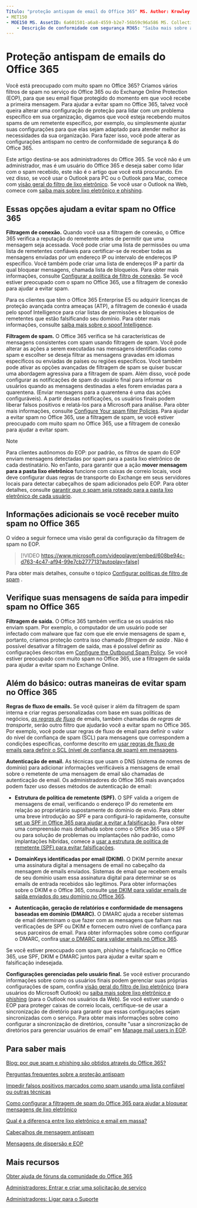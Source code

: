 ```yaml
---
Título: "proteção antispam de email do Office 365" MS. Author: Krowley Author: kccross Manager: laurawi MS. Date: 6/29/2018 MS. Audience: admin MS. tópico: visão geral MS. Service: O365-seccomp localization_priority: normal Search. appverid:
- MET150
- MOE150 MS. AssetID: 6a601501-a6a8-4559-b2e7-56b59c96a586 MS. Collection:
    - Descrição de conformidade com segurança M365: "Saiba mais sobre as configurações e filtros antispam que ajudarão você a evitar spam no Exchange Online e no Office 365. Obtendo muito spam no Office 365? Você pode personalizar os filtros de spam e as configurações de política antispam. "
---
```


# <a name="office-365-email-anti-spam-protection"></a>Proteção antispam de emails do Office 365

Você está preocupado com muito spam no Office 365? Criamos vários filtros de spam no serviço do Office 365 ou do Exchange Online Protection (EOP), para que seu email fique protegido do momento em que você recebe a primeira mensagem. Para ajudar a evitar spam no Office 365, talvez você queira alterar uma configuração de proteção para lidar com um problema específico em sua organização, digamos que você esteja recebendo muitos spams de um remetente específico, por exemplo, ou simplesmente ajustar suas configurações para que elas sejam adaptado para atender melhor às necessidades da sua organização. Para fazer isso, você pode alterar as configurações antispam no centro de conformidade de segurança &amp; do Office 365.
  
Este artigo destina-se aos administradores do Office 365. Se você não é um administrador, mas é um usuário do Office 365 e deseja saber como lidar com o spam recebido, este não é o artigo que você está procurando. Em vez disso, se você usar o Outlook para PC ou o Outlook para Mac, comece com [visão geral do filtro de lixo eletrônico](https://support.office.com/article/5ae3ea8e-cf41-4fa0-b02a-3b96e21de089). Se você usar o Outlook na Web, comece com [saiba mais sobre lixo eletrônico e phishing](https://support.office.com/article/86c1d76f-4d5a-4967-9647-35665dc17c31).
  
## <a name="these-options-help-you-prevent-spam-in-office-365"></a>Essas opções ajudam a evitar spam no Office 365

 **Filtragem de conexão.** Quando você usa a filtragem de conexão, o Office 365 verifica a reputação do remetente antes de permitir que uma mensagem seja acessada. Você pode criar uma lista de permissões ou uma lista de remetentes confiáveis para certificar-se de receber todas as mensagens enviadas por um endereço IP ou intervalo de endereços IP específico. Você também pode criar uma lista de endereços IP a partir da qual bloquear mensagens, chamada lista de bloqueios. Para obter mais informações, consulte [Configurar a política de filtro de conexão](https://technet.microsoft.com/library/jj200718%28v=exchg.150%29.aspx). Se você estiver preocupado com o spam no Office 365, use a filtragem de conexão para ajudar a evitar spam.
  
Para os clientes que têm o Office 365 Enterprise E5 ou adquirir licenças de proteção avançada contra ameaças (ATP), a filtragem de conexão é usada pelo spoof Intelligence para criar listas de permissões e bloqueios de remetentes que estão falsificando seu domínio. Para obter mais informações, consulte [saiba mais sobre o spoof Intelligence](https://go.microsoft.com/fwlink/?LinkID=735009).
  
 **Filtragem de spam.** O Office 365 verifica se há características de mensagens consistentes com spam usando filtragem de spam. Você pode alterar as ações a serem executadas nas mensagens identificadas como spam e escolher se deseja filtrar as mensagens gravadas em idiomas específicos ou enviadas de países ou regiões específicos. Você também pode ativar as opções avançadas de filtragem de spam se quiser buscar uma abordagem agressiva para a filtragem de spam. Além disso, você pode configurar as notificações de spam do usuário final para informar os usuários quando as mensagens destinadas a eles forem enviadas para a quarentena. (Enviar mensagens para a quarentena é uma das ações configuráveis). A partir dessas notificações, os usuários finais podem liberar falsos positivos e relatá-los para a Microsoft para análise. Para obter mais informações, consulte [Configure Your spam filter Policies](https://go.microsoft.com/fwlink/p/?LinkId=617147). Para ajudar a evitar spam no Office 365, use a filtragem de spam, se você estiver preocupado com muito spam no Office 365, use a filtragem de conexão para ajudar a evitar spam.
  
> [!NOTE]
> Para clientes autônomos do EOP: por padrão, os filtros de spam do EOP enviam mensagens detectadas por spam para a pasta lixo eletrônico de cada destinatário. No enTanto, para garantir que a ação **mover mensagem para a pasta lixo eletrônico** funcione com caixas de correio locais, você deve configurar duas regras de transporte do Exchange em seus servidores locais para detectar cabeçalhos de spam adicionados pelo EOP. Para obter detalhes, consulte [garantir que o spam seja roteado para a pasta lixo eletrônico de cada usuário](https://technet.microsoft.com/library/jj837173%28v=exchg.150%29.aspx). 
  
## <a name="extra-information-if-you-receive-too-much-spam-in-office-365"></a>Informações adicionais se você receber muito spam no Office 365

O vídeo a seguir fornece uma visão geral da configuração da filtragem de spam no EOP.
  
> [!VIDEO https://www.microsoft.com/videoplayer/embed/608be94c-d763-4c47-af94-99e7cb277713?autoplay=false]
  
Para obter mais detalhes, consulte o tópico [Configurar políticas de filtro de spam](https://go.microsoft.com/fwlink/p/?LinkId=617147) .
  
## <a name="check-your-outgoing-messages-to-prevent-spam-in-office-365"></a>Verifique suas mensagens de saída para impedir spam no Office 365

 **Filtragem de saída.** O Office 365 também verifica se os usuários não enviam spam. Por exemplo, o computador de um usuário pode ser infectado com malware que faz com que ele envie mensagens de spam e, portanto, criamos proteção contra isso chamado *filtragem de saída* . Não é possível desativar a filtragem de saída, mas é possível definir as configurações descritas em [Configure the Outbound Spam Policy](https://technet.microsoft.com/library/jj200737%28v=exchg.150%29.aspx). Se você estiver preocupado com muito spam no Office 365, use a filtragem de saída para ajudar a evitar spam no Exchange Online.
  
## <a name="beyond-the-basics-more-ways-to-prevent-spam-in-office-365"></a>Além do básico: outras maneiras de evitar spam no Office 365

 **Regras de fluxo de emails.** Se você quiser ir além da filtragem de spam interna e criar regras personalizadas com base em suas políticas de negócios, *[as regras de fluxo](https://technet.microsoft.com/library/jj919238%28v=exchg.150%29.aspx)* de emails, também chamadas de *regras de transporte*, serão outro filtro que ajudarão você a evitar spam no Office 365. Por exemplo, você pode usar regras de fluxo de email para definir o valor do nível de confiança de spam (SCL) para mensagens que correspondem a condições específicas, conforme descrito em [usar regras de fluxo de emails para definir o SCL (nível de confiança de spam) em mensagens](https://technet.microsoft.com/library/dn798345%28v=exchg.150%29.aspx).
  
 **Autenticação de email.** As técnicas que usam o DNS (sistema de nomes de domínio) para adicionar informações verificáveis a mensagens de email sobre o remetente de uma mensagem de email são chamadas de autenticação de email. Os administradores do Office 365 mais avançados podem fazer uso desses métodos de autenticação de email:
  
- **Estrutura de política de remetente (SPF).** O SPF valida a origem de mensagens de email, verificando o endereço IP do remetente em relação ao proprietário supostamente do domínio de envio. Para obter uma breve introdução ao SPF e para configurá-lo rapidamente, consulte [set up SPF in Office 365 para ajudar a evitar a falsificação](https://technet.microsoft.com/library/dn789058%28v=exchg.150%29.aspx). Para obter uma compreensão mais detalhada sobre como o Office 365 usa o SPF ou para solução de problemas ou implantações não padrão, como implantações híbridas, comece a [usar a estrutura de política de remetente (SPF) para evitar falsificações](https://technet.microsoft.com/library/mt712724%28v=exchg.150%29.aspx).

- **DomainKeys identificadas por email (DKIM).** O DKIM permite anexar uma assinatura digital a mensagens de email no cabeçalho da mensagem de emails enviados. Sistemas de email que recebem emails de seu domínio usam essa assinatura digital para determinar se os emails de entrada recebidos são legítimos. Para obter informações sobre o DKIM e o Office 365, consulte [use DKIM para validar emails de saída enviados do seu domínio no Office 365](https://technet.microsoft.com/library/mt695945%28v=exchg.150%29.aspx).

- **Autenticação, geração de relatórios e conformidade de mensagens baseadas em domínio (DMARC).** O DMARC ajuda a receber sistemas de email determinam o que fazer com as mensagens que falham nas verificações de SPF ou DKIM e fornecem outro nível de confiança para seus parceiros de email. Para obter informações sobre como configurar o DMARC, confira [usar o DMARC para validar emails no Office 365](https://technet.microsoft.com/library/mt734386%28v=exchg.150%29.aspx).

Se você estiver preocupado com spam, phishing e falsificação no Office 365, use SPF, DKIM e DMARC juntos para ajudar a evitar spam e falsificação indesejada.
  
 **Configurações gerenciadas pelo usuário final.** Se você estiver procurando informações sobre como os usuários finais podem gerenciar suas próprias configurações de spam, confira [visão geral do filtro de lixo eletrônico](https://go.microsoft.com/fwlink/?LinkId=270065) (para usuários do Microsoft Outlook) ou [saiba mais sobre lixo eletrônico e phishing](https://go.microsoft.com/fwlink/?LinkId=270068) (para o Outlook nos usuários da Web). Se você estiver usando o EOP para proteger caixas de correio locais, certifique-se de usar a sincronização de diretório para garantir que essas configurações sejam sincronizadas com o serviço. Para obter mais informações sobre como configurar a sincronização de diretórios, consulte "usar a sincronização de diretórios para gerenciar usuários de email" em [Manage mail users in EOP](https://technet.microsoft.com/library/dn636911%28v=exchg.150%29.aspx).
  
## <a name="for-more-information"></a>Para saber mais

[Blog: por que spam e phishing são obtidos através do Office 365?](https://go.microsoft.com/fwlink/?LinkId=528179 )
  
[Perguntas frequentes sobre a proteção antispam](https://technet.microsoft.com/library/jj937231%28v=exchg.150%29.aspx)
  
[Impedir falsos positivos marcados como spam usando uma lista confiável ou outras técnicas](prevent-email-from-being-marked-as-spam-0.md)
  
[Como configurar a filtragem de spam do Office 365 para ajudar a bloquear mensagens de lixo eletrônico](block-email-spam-to-prevent-false-negatives.md)
  
[Qual é a diferença entre lixo eletrônico e email em massa?](https://technet.microsoft.com/library/dn720441%28v=exchg.150%29.aspx)
  
[Cabeçalhos de mensagem antispam](https://technet.microsoft.com/library/dn205071%28v=exchg.150%29.aspx)
  
[Mensagens de dispersão e EOP](https://technet.microsoft.com/library/dn499795%28v=exchg.150%29.aspx)

## <a name="more-resources"></a>Mais recursos

[Obter ajuda de fóruns da comunidade do Office 365](https://go.microsoft.com/fwlink/p/?LinkId=518605)
  
[Administradores: Entrar e criar uma solicitação de serviço](https://go.microsoft.com/fwlink/p/?LinkId=519124)
  
[Administradores: Ligar para o Suporte](https://go.microsoft.com/fwlink/p/?LinkID=518322)
